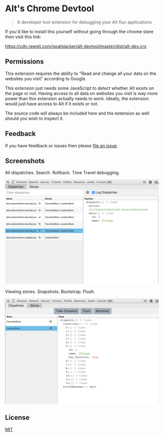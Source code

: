 # Alt's Chrome Devtool

> A developer tool extension for debugging your Alt flux applications

If you'd like to install this yourself without going through the chrome store
then visit this link:

https://cdn.rawgit.com/goatslacker/alt-devtool/master/dist/alt-dev.crx


## Permissions

This extension requires the ability to "Read and change all your data on the websites you visit" according to Google.

This extension just needs some JavaScript to detect whether Alt exists on the page or not. Having access to all data on websites you visit is way more power than this extension actually needs to work. Ideally, the extension would just have access to Alt if it exists or not.

The source code will always be included here and the extension as well should you wish to inspect it.


## Feedback

If you have feedback or issues then please [file an issue](https://github.com/goatslacker/alt-devtool/issues).


## Screenshots

All dispatches. Search. Rollback. Time Travel debugging.

![Dispatches](screenshots/1.png)

Viewing stores. Snapshots. Bootstrap. Flush.

![Stores](screenshots/2.png)


## License

[MIT](http://josh.mit-license.org)
